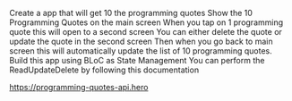 Create a app that will get  10 the programming quotes
Show the 10 Programming Quotes on the main screen
When you tap on 1 programming quote this will open to a second screen
You can either delete the quote or update the quote in the second screen
Then when you go back to main screen this will automatically update the list of 10 programming quotes.
Build this app using BLoC as State Management
You can perform the ReadUpdateDelete by following this documentation

https://programming-quotes-api.hero
